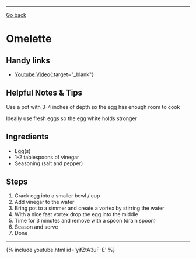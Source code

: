 ---
[Go back](/recipe_book/)

# Omelette

## Handy links

- [Youtube Video](https://www.youtube.com/watch?v=yifZtA3uF-E){:target="_blank"}

## Helpful Notes & Tips

Use a pot with 3-4 inches of depth so the egg has enough room to cook

Ideally use fresh eggs so the egg white holds stronger

## Ingredients

- Egg(s)
- 1-2 tablespoons of vinegar
- Seasoning (salt and pepper)

## Steps

1. Crack egg into a smaller bowl / cup
2. Add vinegar to the water
3. Bring pot to a simmer and create a vortex by stirring the water
4. With a nice fast vortex drop the egg into the middle
5. Time for 3 minutes and remove with a spoon (drain spoon)
6. Season and serve
7. Done

* * *

{% include youtube.html id='yifZtA3uF-E' %}
